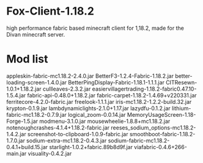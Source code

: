 # Fox-Client-1.18.2
high performance fabric based minecraft client for 1,18.2, made for the Divan minecraft server.


# Mod list
appleskin-fabric-mc1.18.2-2.4.0.jar
BetterF3-1.2.4-Fabric-1.18.2.jar
better-loading-screen-1.4.0.jar
BetterPingDisplay-Fabric-1.18.1-1.1.1.jar
CITResewn-1.0.1+1.18.2.jar
cullleaves-2.3.2.jar
easiervillagertrading-1.18.2-fabric0.47.10-1.5.4.jar
fabric-api-0.48.0+1.18.2.jar
fabric-carpet-1.18.2-1.4.69+v220331.jar
ferritecore-4.2.0-fabric.jar
freelook-1.1.1.jar
iris-mc1.18.2-1.2.2-build.32.jar
krypton-0.1.9.jar
lambdynamiclights-2.1.0+1.17.jar
lazydfu-0.1.2.jar
lithium-fabric-mc1.18.2-0.7.9.jar
logical_zoom-0.0.14.jar
MemoryUsageScreen-1.18-Forge-1.5.jar
modmenu-3.1.0.jar
mousewheelie-1.8.8+mc1.18.2.jar
notenoughcrashes-4.1.4+1.18.2-fabric.jar
reeses_sodium_options-mc1.18.2-1.4.2.jar
screenshot-to-clipboard-1.0.9-fabric.jar
smoothboot-fabric-1.18.2-1.7.0.jar
sodium-extra-mc1.18.2-0.4.3.jar
sodium-fabric-mc1.18.2-0.4.1+build.15.jar
starlight-1.0.2+fabric.89b8d9f.jar
viafabric-0.4.6+266-main.jar
visuality-0.4.2.jar
